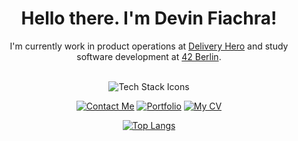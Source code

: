 <h1 align="center">Hello there. I'm Devin Fiachra!</h1>
      <p align="center">I'm currently work in product operations at <a href="https://www.deliveryhero.com/">Delivery Hero</a> and study software development at <a href="https://42berlin.de/de/about-us/">42 Berlin</a>.</p> 
      <div align="center">
      <br>
      <img src="https://skillicons.dev/icons?i=c,html,css,js,ts,nodejs,express,cypress,postman,git,mongodb,aws,react" alt="Tech Stack Icons">
      <br>
      </div>
    <p align="center">
      <a href="mailto:devinduffymeade@gmail.com"><img src="https://img.shields.io/badge/-CONTACT ME-magenta" alt=" Contact Me"></a>
      <a href="https://github.com/devinfiachra"><img src="https://img.shields.io/badge/-%20MY PORTFOLIO-magenta" alt=" Portfolio"></a>
      <a href="https://github.com/devinfiachra"><img src="https://img.shields.io/badge/-%20MY CV-magenta" alt=" My CV"></a>
    </p>
  </div>
  <div>
    <p align="center">
      <a href="https://github.com/devinfiachra/github-readme-stats">
        <img src="https://github-readme-stats.vercel.app/api/top-langs/?username=devinfiachra&layout=compact" alt="Top Langs">
      </a>
    </p>
  </div>
</div>
